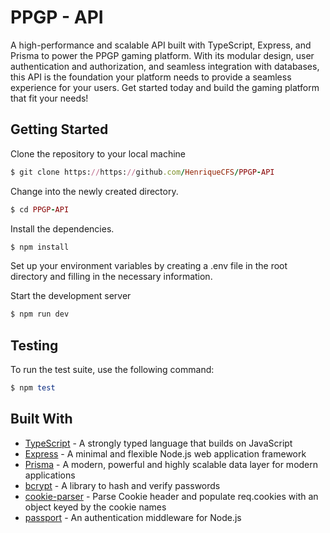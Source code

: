 # PPGP - API
A high-performance and scalable API built with TypeScript, Express, and Prisma to power the PPGP gaming platform. With its modular design, user authentication and authorization, and seamless integration with databases, this API is the foundation your platform needs to provide a seamless experience for your users. Get started today and build the gaming platform that fit your needs!

## Getting Started
Clone the repository to your local machine
``` ruby
$ git clone https://https://github.com/HenriqueCFS/PPGP-API
```
Change into the newly created directory.
``` ruby
$ cd PPGP-API
```
Install the dependencies.
``` ruby
$ npm install
```
Set up your environment variables by creating a .env file in the root directory and filling in the necessary information.


Start the development server

``` ruby
$ npm run dev
```
## Testing
To run the test suite, use the following command:
``` ruby
$ npm test
```
## Built With
- [TypeScript](https://www.typescriptlang.org/) - A strongly typed language that builds on JavaScript
- [Express](https://expressjs.com/) - A minimal and flexible Node.js web application framework
- [Prisma](https://www.prisma.io/) - A modern, powerful and highly scalable data layer for modern applications
- [bcrypt](https://www.npmjs.com/package/bcrypt) - A library to hash and verify passwords
- [cookie-parser](https://www.npmjs.com/package/cookie-parser) - Parse Cookie header and populate req.cookies with an object keyed by the cookie names
- [passport](http://www.passportjs.org/) - An authentication middleware for Node.js
